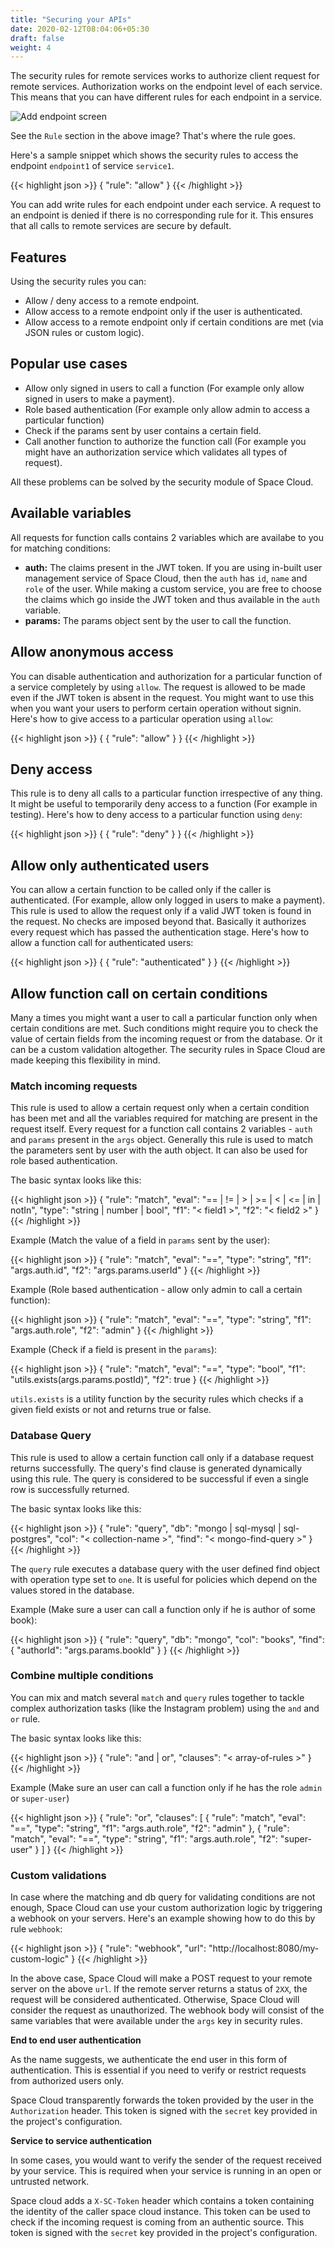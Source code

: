 ```yaml
---
title: "Securing your APIs"
date: 2020-02-12T08:04:06+05:30
draft: false
weight: 4
---
```


The security rules for remote services works to authorize client request for remote services. Authorization works on the endpoint level of each service. This means that you can have different rules for each endpoint in a service. 

![Add endpoint screen](/images/screenshots/add-endpoint.png)

See the `Rule` section in the above image? That's where the rule goes.

Here's a sample snippet which shows the security rules to access the endpoint `endpoint1` of service `service1`.

{{< highlight json >}}
{
  "rule": "allow"
}
{{< /highlight >}}


You can add write rules for each endpoint under each service. A request to an endpoint is denied if there is no corresponding rule for it. This ensures that all calls to remote services are secure by default.

## Features
Using the security rules you can:

- Allow / deny access to a remote endpoint.
- Allow access to a remote endpoint only if the user is authenticated.
- Allow access to a remote endpoint only if certain conditions are met (via JSON rules or custom logic).

## Popular use cases

- Allow only signed in users to call a function (For example only allow signed in users to make a payment).
- Role based authentication (For example only allow admin to access a particular function)
- Check if the params sent by user contains a certain field.
- Call another function to authorize the function call (For example you might have an authorization service which validates all types of request).

All these problems can be solved by the security module of Space Cloud.

## Available variables
All requests for function calls contains 2 variables which are availabe to you for matching conditions:

- **auth:** The claims present in the JWT token. If you are using in-built user management service of Space Cloud, then the `auth` has `id`, `name` and `role` of the user. While making a custom service, you are free to choose the claims which go inside the JWT token and thus available in the `auth` variable.
- **params:** The params object sent by the user to call the function.

## Allow anonymous access
 
You can disable authentication and authorization for a particular function of a service completely by using `allow`. The request is allowed to be made even if the JWT token is absent in the request. You might want to use this when you want your users to perform certain operation without signin. Here's how to give access to a particular operation using `allow`:

{{< highlight json >}}
{
  {
    "rule": "allow"
  }
}
{{< /highlight >}}

## Deny access

This rule is to deny all calls to a particular function irrespective of any thing. It might be useful to temporarily deny access to a function (For example in testing). Here's how to deny access to a particular function using `deny`:

{{< highlight json >}}
{
  {
    "rule": "deny"
  }
}
{{< /highlight >}}


## Allow only authenticated users

You can allow a certain function to be called only if the caller is authenticated. (For example, allow only logged in users to make a payment). This rule is used to allow the request only if a valid JWT token is found in the request. No checks are imposed beyond that. Basically it authorizes every request which has passed the authentication stage. Here's how to allow a function call for authenticated users:

{{< highlight json >}}
{
  {
    "rule": "authenticated"
  }
}
{{< /highlight >}}

## Allow function call on certain conditions

Many a times you might want a user to call a particular function only when certain conditions are met. Such conditions might require you to check the value of certain fields from the incoming request or from the database. Or it can be a custom validation altogether. The security rules in Space Cloud are made keeping this flexibility in mind.

### Match incoming requests
This rule is used to allow a certain request only when a certain condition has been met and all the variables required for matching are present in the request itself. Every request for a function call contains 2 variables - `auth` and `params` present in the `args` object. Generally this rule is used to match the parameters sent by user with the auth object. It can also be used for role based authentication.

The basic syntax looks like this:

{{< highlight json >}}
{
  "rule": "match",
  "eval": "== | != | > | >= | < | <= | in | notIn",
  "type": "string | number | bool",
  "f1": "< field1 >",
  "f2": "< field2 >"
}
{{< /highlight >}}

Example (Match the value of a field in `params` sent by the user):

{{< highlight json >}}
{
  "rule": "match",
  "eval": "==",
  "type": "string",
  "f1": "args.auth.id",
  "f2": "args.params.userId"
}
{{< /highlight >}}

Example (Role based authentication - allow only admin to call a certain function):

{{< highlight json >}}
{
  "rule": "match",
  "eval": "==",
  "type": "string",
  "f1": "args.auth.role",
  "f2": "admin"
}
{{< /highlight >}}

Example (Check if a field is present in the `params`):

{{< highlight json >}}
{
  "rule": "match",
  "eval": "==",
  "type": "bool",
  "f1": "utils.exists(args.params.postId)",
  "f2": true
}
{{< /highlight >}}

`utils.exists` is a utility function by the security rules which checks if a given field exists or not and returns true or false.

### Database Query
This rule is used to allow a certain function call only if a database request returns successfully. The query's find clause is generated dynamically using this rule. The query is considered to be successful if even a single row is successfully returned.

The basic syntax looks like this:

{{< highlight json >}}
{
  "rule": "query",
  "db": "mongo | sql-mysql | sql-postgres",
  "col": "< collection-name >",
  "find": "< mongo-find-query >"
}
{{< /highlight >}}

The `query` rule executes a database query with the user defined find object with operation type set to `one`. It is useful for policies which depend on the values stored in the database.

Example (Make sure a user can call a function only if he is author of some book):

{{< highlight json >}}
{
  "rule": "query",
  "db": "mongo",
  "col": "books",
  "find": {
    "authorId": "args.params.bookId"
  }
}
{{< /highlight >}}


### Combine multiple conditions

You can mix and match several `match` and `query` rules together to tackle complex authorization tasks (like the Instagram problem) using the `and` and `or` rule.

The basic syntax looks like this:

{{< highlight json >}}
{
  "rule": "and | or",
  "clauses": "< array-of-rules >"
}
{{< /highlight >}}

Example (Make sure an user can call a function only if he has the role `admin` or `super-user`)

{{< highlight json >}}
{
  "rule": "or",
  "clauses": [
    {
      "rule": "match",
      "eval": "==",
      "type": "string",
      "f1": "args.auth.role",
      "f2": "admin"
    },
    {
      "rule": "match",
      "eval": "==",
      "type": "string",
      "f1": "args.auth.role",
      "f2": "super-user"
    }
  ]
}
{{< /highlight >}}

### Custom validations

In case where the matching and db query for validating conditions are not enough, Space Cloud can use your custom authorization logic by triggering a webhook on your servers. Here's an example showing how to do this by rule `webhook`:

{{< highlight json >}}
{
  "rule": "webhook",
  "url": "http://localhost:8080/my-custom-logic"
}
{{< /highlight >}}

In the above case, Space Cloud will make a POST request to your remote server on the above `url`. If the remote server returns a status of `2XX`, the request will be considered authenticated. Otherwise, Space Cloud will consider the request as unauthorized. The webhook body will consist of the same variables that were available under the `args` key in security rules.


<b>End to end user authentication</b>

As the name suggests, we authenticate the end user in this form of authentication. This is essential if you need to verify or restrict requests from authorized users only. 

Space Cloud transparently forwards the token provided by the user in the `Authorization` header. This token is signed with the `secret` key provided in the project's configuration.

<b>Service to service authentication</b>

In some cases, you would want to verify the sender of the request received by your service. This is required when your service is running in an open or untrusted network.

Space cloud adds a `X-SC-Token` header which contains a token containing the identity of the caller space cloud instance. This token can be used to check if the incoming request is coming from an authentic source. This token is signed with the `secret` key provided in the project's configuration.
